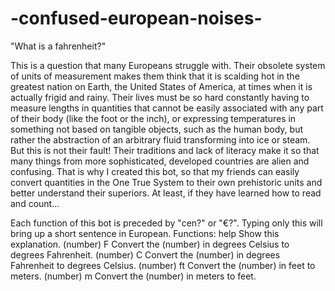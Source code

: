 # -confused-european-noises-

"What is a fahrenheit?"

This is a question that many Europeans struggle with. Their obsolete system of units of measurement makes them think that it is scalding hot in the greatest nation on Earth, the United States of America, at times when it is actually frigid and rainy. Their lives must be so hard constantly having to measure lengths in quantities that cannot be easily associated with any part of their body (like the foot or the inch), or expressing temperatures in something not based on tangible objects, such as the human body, but rather the abstraction of an arbitrary fluid transforming into ice or steam. But this is not their fault! Their traditions and lack of literacy make it so that many things from more sophisticated, developed countries are alien and confusing. That is why I created this bot, so that my friends can easily convert quantities in the One True System to their own prehistoric units and better understand their superiors. At least, if they have learned how to read and count...

Each function of this bot is preceded by "cen?" or "€?". Typing only this will bring up a short sentence in European.
Functions:
  help
    Show this explanation.
  (number) F
    Convert the (number) in degrees Celsius to degrees Fahrenheit.
  (number) C
    Convert the (number) in degrees Fahrenheit to degrees Celsius.
  (number) ft
    Convert the (number) in feet to meters.
  (number) m
    Convert the (number) in meters to feet.
